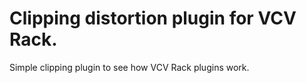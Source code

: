 
# Clipping distortion plugin for VCV Rack.

Simple clipping plugin to see how VCV Rack plugins work.